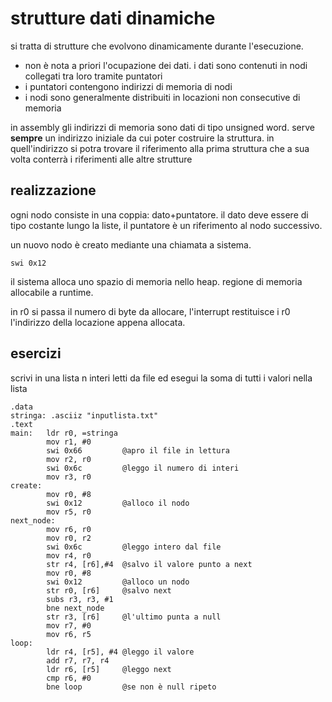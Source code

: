 # strutture dati dinamiche

si tratta di strutture che evolvono dinamicamente durante l'esecuzione.

* non è nota a priori l'ocupazione dei dati. i dati sono contenuti in nodi collegati tra loro tramite puntatori
* i puntatori contengono indirizzi di memoria di nodi
* i nodi sono generalmente distribuiti in locazioni non consecutive di memoria

in assembly gli indirizzi di memoria sono dati di tipo unsigned word. serve **sempre** un indirizzo iniziale da cui poter costruire la struttura. in quell'indirizzo si potra trovare il riferimento alla prima struttura che a sua volta conterrà i riferimenti alle altre strutture

## realizzazione

ogni nodo consiste in una coppia: dato+puntatore. il dato deve essere di tipo costante lungo la liste, il puntatore è un riferimento al nodo successivo.

un nuovo nodo è creato mediante una chiamata a sistema.
```
swi 0x12
```
il sistema alloca uno spazio di memoria nello heap. regione di memoria allocabile a runtime.

in r0 si passa il numero di byte da allocare, l'interrupt restituisce i r0 l'indirizzo della locazione appena allocata.

## esercizi

scrivi in una lista n interi letti da file ed esegui la soma di tutti i valori nella lista

```assembly
.data
stringa: .asciiz "inputlista.txt"
.text
main:   ldr r0, =stringa
        mov r1, #0
        swi 0x66         @apro il file in lettura
        mov r2, r0
        swi 0x6c         @leggo il numero di interi
        mov r3, r0
create:
        mov r0, #8
        swi 0x12         @alloco il nodo
        mov r5, r0
next_node:
        mov r6, r0
        mov r0, r2
        swi 0x6c         @leggo intero dal file
        mov r4, r0
        str r4, [r6],#4  @salvo il valore punto a next
        mov r0, #8
        swi 0x12         @alloco un nodo
        str r0, [r6]     @salvo next
        subs r3, r3, #1
        bne next_node
        str r3, [r6]     @l'ultimo punta a null
        mov r7, #0      
        mov r6, r5
loop:
        ldr r4, [r5], #4 @leggo il valore
        add r7, r7, r4
        ldr r6, [r5]     @leggo next
        cmp r6, #0
        bne loop         @se non è null ripeto
```
